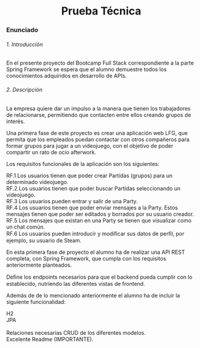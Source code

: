 #
<h1 align="center">Prueba Técnica</h1>

<h3>Enunciado</h3>
<h6>1.    Introducción</h6>
En el presente proyecto del Bootcamp Full Stack correspondiente a la parte Spring Framework se espera que el alumno demuestre todos los conocimientos adquiridos en desarrollo de APIs.<br> 
<h6>2.    Descripción </h6>
La empresa quiere dar un impulso a la manera que tienen los trabajadores de relacionarse, permitiendo que contacten entre ellos creando grupos de interés. <br>

Una primera fase de este proyecto es crear una aplicación web LFG, que permita que los  empleados  puedan  contactar  con  otros  compañeros  para formar grupos para jugar a un videojuego, con el objetivo de poder compartir un rato de ocio afterwork. 

Los requisitos funcionales de la aplicación son los siguientes: 

RF.1   Los   usuarios  tienen  que  poder  crear  Partídas  (grupos)  para  un determinado videojuego.<br>
RF.2  Los  usuarios  tienen  que  poder  buscar  Partídas  seleccionando  un videojuego.<br>
RF.3  Los usuarios pueden entrar y salir de una Party. <br>
RF.4  Los  usuarios  tienen  que  poder  enviar  mensajes  a  la  Party. Estos mensajes tienen que poder ser editados y borrados por su usuario creador. <br>
RF.5  Los mensajes que existan en una Party se tienen que visualizar como un chat común. <br>
RF.6 Los usuarios pueden introducir y modiﬁcar sus datos de perﬁl, por ejemplo, su usuario de Steam. <br>

En esta primera fase de proyecto el alumno ha de realizar una  API REST completa,   con   Spring Framework,   que   cumpla   con   los   requisitos   anteriormente planteados. <br>

Deﬁne los endpoints necesarios para que el backend pueda cumplir con lo establecido, nutriendo las diferentes vistas de frontend. <br>

 Además de de lo mencionado anteriormente el alumno ha de incluir la siguiente funcionalidad: <br>

H2<br>
JPA<br><br>
Relaciones necesarias
CRUD de los diferentes modelos.<br>
Excelente Readme (IMPORTANTE). 
